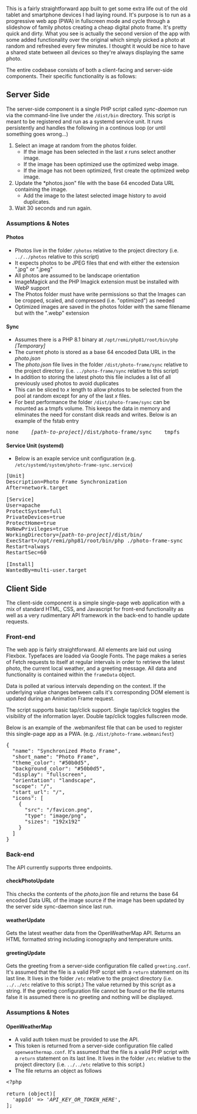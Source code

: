 This is a fairly straightforward app built to get some extra life out of the old tablet and smartphone devices I had laying round. It's purpose is to run as a progressive web app (PWA) in fullscreen mode and cycle through a slideshow of family photos creating a cheap digital photo frame. It's pretty quick and dirty. What you see is actually the second version of the app with some added functionality over the original which simply picked a photo at random and refreshed every few minutes. I thought it would be nice to have a shared state between all devices so they're always displaying the same photo.

The entire codebase consists of both a client-facing and server-side components. Their specific functionality is as follows:

## Server Side

The server-side component is a single PHP script called *sync-daemon* run via the command-line live under the `/dist/bin` directory. This script is meant to be registered and run as a systemd service unit. It runs persistently and handles the following in a continous loop (or until something goes wrong...)

1. Select an image at random from the photos folder.
    * If the image has been selected in the last *x* runs select another image.
    * If the image has been optimized use the optimized webp image.
    * If the image has not been optimized, first create the optimized webp image.
2. Update the *photos.json" file with the base 64 encoded Data URL containing the image.
    * Add the image to the latest selected image history to avoid duplicates.   
3. Wait 30 seconds and run again.

### Assumptions & Notes

#### Photos
* Photos live in the folder `/photos` relative to the project directory (i.e. `../../photos` relative to this script)
* It expects photos to be JPEG files that end with either the extension ".jpg" or ".jpeg"
* All photos are assumed to be landscape orientation
* ImageMagick and the PHP Imagick extension must be installed with WebP support
* The Photos folder must have write permissions so that the Images can be cropped, scaled, and compressed (i.e. "optimized") as needed
* Optimized images are saved in the photos folder with the same filename but with the ".webp" extension

#### Sync
* Assumes there is a PHP 8.1 binary at `/opt/remi/php81/root/bin/php` *[Temporary]*
* The current photo is stored as a base 64 encoded Data URL in the *photo.json*
* The *photo.json* file lives in the folder `/dist/photo-frame/sync` relative to the project directory (i.e. `../photo-frame/sync` relative to this script)
* In addition to storing the latest photo this file includes a list of all previously used photos to avoid duplicates
* This can be sliced to *x* length to allow photos to be selected from the pool at random except for any of the last *x* files.
* For best performance the folder `/dist/photo-frame/sync` can be mounted as a tmpfs volume. This keeps the data in memory and eliminates the need for constant disk reads and writes. Below is an example of the fstab entry

<pre>
none    <i>[path-to-project]</i>/dist/photo-frame/sync    tmpfs    defaults,size=16m,uid=apache,gid=apache    0    0
</pre>

#### Service Unit (systemd)

* Below is an exaple service unit configuration (e.g. `/etc/systemd/system/photo-frame-sync.service`)

<pre>
[Unit]
Description=Photo Frame Synchronization
After=network.target

[Service]
User=apache
ProtectSystem=full
PrivateDevices=true
ProtectHome=true
NoNewPrivileges=true
WorkingDirectory=<i>[path-to-project]</i>/dist/bin/
ExecStart=/opt/remi/php81/root/bin/php ./photo-frame-sync
Restart=always
RestartSec=60

[Install]
WantedBy=multi-user.target
</pre>

## Client Side

The client-side component is a simple single-page web application with a mix of standard HTML, CSS, and Javascript for front-end functionality as well as a very rudimentary API framework in the back-end to handle update requests.

### Front-end

The web app is fairly straightforward. All elements are laid out using Flexbox. Typefaces are loaded via Google Fonts. The page makes a series of Fetch requests to itself at regular intervals in order to retrieve the latest photo, the current local weather, and a greeting message. All data and functionality is contained within the `frameData` object.

Data is polled at various intervals depending on the context. If the underlying value changes between calls it's corresponding DOM element is updated during an Animation Frame request.

The script supports basic tap/click support. Single tap/click toggles the visibility of the information layer. Double tap/click toggles fullscreen mode.

Below is an example of the .webmanifest file that can be used to register this single-page app as a PWA. (e.g. `/dist/photo-frame.webmanifest`)

<pre>
{
  "name": "Synchronized Photo Frame",
  "short_name": "Photo Frame",
  "theme_color": "#50b0d5",
  "background_color": "#50b0d5",
  "display": "fullscreen",
  "orientation": "landscape",
  "scope": "/",
  "start_url": "/",
  "icons": [
    {
      "src": "/favicon.png",
      "type": "image/png",
      "sizes": "192x192"
    }
  ]
}
</pre>

### Back-end

The API currently supports three endpoints.

#### checkPhotoUpdate

This checks the contents of the *photo.json* file and returns the base 64 encoded Data URL of the image source if the image has been updated by the server side sync-daemon since last run.

#### weatherUpdate

Gets the latest weather data from the OpenWeatherMap API. Returns an HTML formatted string including iconography and temperature units.

#### greetingUpdate

Gets the greeting from a server-side configuration file called `greeting.conf`. It's assumed that the file is a valid PHP script with a `return` statement on its last line. It lives in the folder `/etc` relative to the project directory (i.e. `../../etc` relative to this script.) The value returned by this script as a string. If the greeting configuration file cannot be found or the file returns false it is assumed there is no greeting and nothing will be displayed.

### Assumptions & Notes

#### OpenWeatherMap

* A valid auth token must be provided to use the API.
* This token is returned from a server-side configuration file called `openweathermap.conf`. It's assumed that the file is a valid PHP script with a `return` statement on its last line. It lives in the folder `/etc` relative to the project directory (i.e. `../../etc` relative to this script.)
* The file returns an object as follows

<pre>
&lt;?php

return (object)[
  'appId' => '<i>API_KEY_OR_TOKEN_HERE</i>',
];
</pre>
